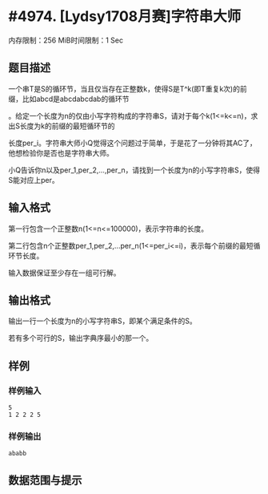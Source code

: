 # #4974. [Lydsy1708月赛]字符串大师

内存限制：256 MiB时间限制：1 Sec

## 题目描述

一个串T是S的循环节，当且仅当存在正整数k，使得S是T^k(即T重复k次)的前缀，比如abcd是abcdabcdab的循环节

。给定一个长度为n的仅由小写字符构成的字符串S，请对于每个k(1<=k<=n)，求出S长度为k的前缀的最短循环节的

长度per_i。字符串大师小Q觉得这个问题过于简单，于是花了一分钟将其AC了，他想检验你是否也是字符串大师。

小Q告诉你n以及per_1,per_2,...,per_n，请找到一个长度为n的小写字符串S，使得S能对应上per。

## 输入格式

第一行包含一个正整数n(1<=n<=100000)，表示字符串的长度。

第二行包含n个正整数per_1,per_2,...per_n(1<=per_i<=i)，表示每个前缀的最短循环节长度。

输入数据保证至少存在一组可行解。

## 输出格式

输出一行一个长度为n的小写字符串S，即某个满足条件的S。

若有多个可行的S，输出字典序最小的那一个。

## 样例

### 样例输入

    
    5
    1 2 2 2 5
    

### 样例输出

    
    ababb
    
    

## 数据范围与提示
